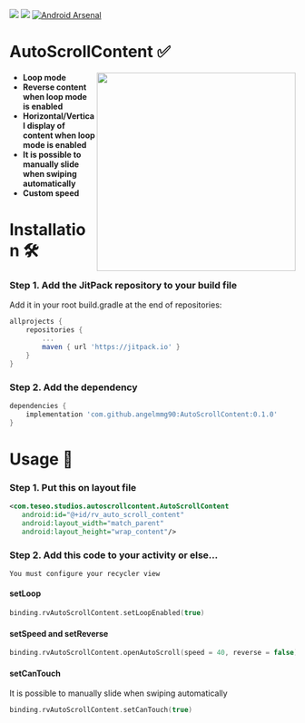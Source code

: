 [![](https://jitpack.io/v/angelmmg90/AutoScrollContent.svg)](https://jitpack.io/#angelmmg90/AutoScrollContent) 
[![](https://jitpack.io/v/angelmmg90/AutoScrollContent/month.svg)](https://jitpack.io/#angelmmg90/AutoScrollContent)
[![Android Arsenal](https://img.shields.io/badge/Android%20Arsenal-AutoScrollContent-brightgreen.svg?style=flat)](https://android-arsenal.com/details/1/8364)

# AutoScrollContent ✅

<img  align="right" src="https://user-images.githubusercontent.com/24268167/150117040-a3657dfd-d637-4243-9321-35d0fbd6ba13.gif" width="350">

* **Loop mode**
* **Reverse content when loop mode is enabled**
* **Horizontal/Vertical display of content when loop mode is enabled**
* **It is possible to manually slide when swiping automatically**
* **Custom speed**
 
# Installation :hammer_and_wrench:

### Step 1. Add the JitPack repository to your build file 

Add it in your root build.gradle at the end of repositories:

```groovy
allprojects {
	repositories {
		...
		maven { url 'https://jitpack.io' }
	}
}
```

### Step 2. Add the dependency
  
```groovy
dependencies {
	implementation 'com.github.angelmmg90:AutoScrollContent:0.1.0'
}
```

# Usage :feet:

### Step 1. Put this on layout file

```xml
<com.teseo.studios.autoscrollcontent.AutoScrollContent
   android:id="@+id/rv_auto_scroll_content"
   android:layout_width="match_parent"
   android:layout_height="wrap_content"/>
```

### Step 2. Add this code to your activity or else...
  
```
You must configure your recycler view
```
  
#### setLoop
```kotlin
binding.rvAutoScrollContent.setLoopEnabled(true)
```

#### setSpeed and setReverse
```kotlin
binding.rvAutoScrollContent.openAutoScroll(speed = 40, reverse = false)
```
#### setCanTouch
It is possible to manually slide when swiping automatically
```kotlin
binding.rvAutoScrollContent.setCanTouch(true)
```


 
 
